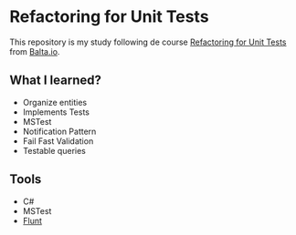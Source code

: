 # Refactoring for Unit Tests

This repository is my study following de course [Refactoring for Unit Tests](https://balta.io/player/assistir/5d081362-fb6f-c00e-79ab-8a9b00000000) from [Balta.io](https://balta.io/).

## What I learned?
- Organize entities
- Implements Tests
- MSTest
- Notification Pattern
- Fail Fast Validation
- Testable queries

## Tools
- C#
- MSTest
- [Flunt](https://github.com/andrebaltieri/flunt)
